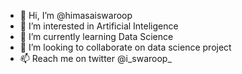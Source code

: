 - 👋 Hi, I’m @himasaiswaroop
- 👀 I’m interested in Artificial Inteligence
- 🌱 I’m currently learning Data Science
- 💞️ I’m looking to collaborate on data science project
- 📫 Reach me on twitter @i_swaroop_

<!---
himasaiswaroop/himasaiswaroop is a ✨ special ✨ repository because its `README.md` (this file) appears on your GitHub profile.
You can click the Preview link to take a look at your changes.
--->
